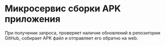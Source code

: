 # Микросервис сборки APK приложения

При получении запроса, проверяет наличие обновлений в репозитории GitHub, собирает APK файл и отправляет его обратно на web.